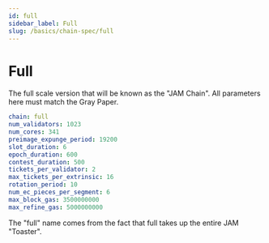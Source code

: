 ```yaml
---
id: full
sidebar_label: Full
slug: /basics/chain-spec/full
---
```


# Full

The full scale version that will be known as the "JAM Chain". All parameters here must match the Gray Paper.

```yaml
chain: full
num_validators: 1023
num_cores: 341
preimage_expunge_period: 19200
slot_duration: 6
epoch_duration: 600
contest_duration: 500
tickets_per_validator: 2
max_tickets_per_extrinsic: 16
rotation_period: 10
num_ec_pieces_per_segment: 6
max_block_gas: 3500000000
max_refine_gas: 5000000000
```

The "full" name comes from the fact that full takes up the entire JAM "Toaster".
